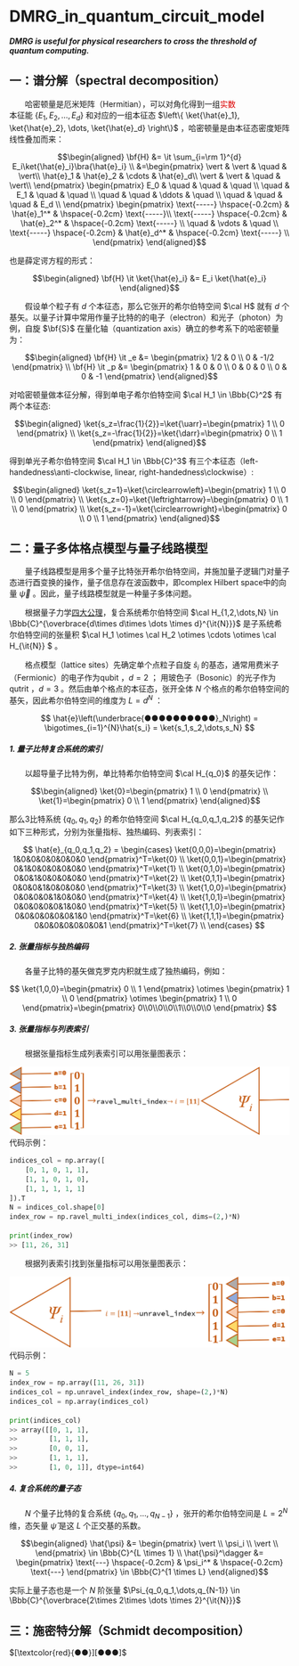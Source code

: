 # DMRG_in_quantum_circuit_model  

***DMRG is useful for physical researchers to cross the threshold of quantum computing.***   


## 一：谱分解（spectral decomposition） 
&emsp;&emsp;哈密顿量是厄米矩阵（Hermitian），可以对角化得到一组<font color="#dd0000">实数</font><br />本征能 $\left\{ E_1, E_2, \dots, E_d \right\}$ 和对应的一组本征态 $\left\{ \ket{\hat{e}_1}, \ket{\hat{e}_2}, \dots, \ket{\hat{e}_d}  \right\}$ ，哈密顿量是由本征态密度矩阵线性叠加而来：  

$$\begin{aligned}
\bf{H} &= \it \sum_{i=\rm 1}^{d} E_i\ket{\hat{e}_i}\bra{\hat{e}_i} \\
&=\begin{pmatrix} 
\vert & \vert & \quad & \vert\\ 
\hat{e}_1 & \hat{e}_2 & \cdots & \hat{e}_d\\
\vert & \vert & \quad & \vert\\ 
\end{pmatrix}
\begin{pmatrix} 
E_0 & \quad & \quad & \quad \\ 
\quad & E_1 & \quad & \quad \\
\quad & \quad & \ddots & \quad \\ 
\quad & \quad & \quad & E_d \\ 
\end{pmatrix}
\begin{pmatrix} 
\text{-----} \hspace{-0.2cm} & \hat{e}_1^* & \hspace{-0.2cm} \text{-----}\\
\text{-----} \hspace{-0.2cm} & \hat{e}_2^* & \hspace{-0.2cm} \text{-----} \\
\quad & \vdots & \quad \\ 
\text{-----} \hspace{-0.2cm} & \hat{e}_d^* & \hspace{-0.2cm} \text{-----} \\
\end{pmatrix}
\end{aligned}$$  

也是薛定谔方程的形式：

$$\begin{aligned}
\bf{H} \it \ket{\hat{e}_i} &= E_i \ket{\hat{e}_i} 
\end{aligned}$$

&emsp;&emsp;假设单个粒子有 $d$ 个本征态，那么它张开的希尔伯特空间 $\cal H$ 就有 $d$ 个基矢。以量子计算中常用作量子比特的的电子（electron）和光子（photon）为例，自旋 $\bf{S}$ 在量化轴（quantization axis）确立的参考系下的哈密顿量为：  

$$\begin{aligned}
\bf{H} \it _e &= \begin{pmatrix} 1/2 & 0 \\ 0 & -1/2 \end{pmatrix} \\
\bf{H} \it _p &= \begin{pmatrix} 1 & 0 & 0 \\ 0 & 0 & 0 \\ 0 & 0 & -1 \end{pmatrix}
\end{aligned}$$  

对哈密顿量做本征分解，得到单电子希尔伯特空间 $\cal H_1 \in \Bbb{C}^2$ 有两个本征态:  

$$\begin{aligned}
\ket{s_z=\frac{1}{2}}=\ket{\uarr}=\begin{pmatrix} 1 \\ 0 \end{pmatrix}  \\
\ket{s_z=-\frac{1}{2}}=\ket{\darr}=\begin{pmatrix} 0 \\ 1 \end{pmatrix}
\end{aligned}$$  

得到单光子希尔伯特空间 $\cal H_1 \in \Bbb{C}^3$ 有三个本征态（left-handedness\anti-clockwise, linear, right-handedness\clockwise）:

$$\begin{aligned}
\ket{s_z=1}=\ket{\circlearrowleft}=\begin{pmatrix} 1 \\ 0 \\ 0 \end{pmatrix} \\
\ket{s_z=0}=\ket{\leftrightarrow}=\begin{pmatrix}  0 \\ 1 \\ 0 \end{pmatrix} \\
\ket{s_z=-1}=\ket{\circlearrowright}=\begin{pmatrix} 0 \\ 0 \\ 1 \end{pmatrix}
\end{aligned}$$  



## 二：量子多体格点模型与量子线路模型  

&emsp;&emsp;量子线路模型是用多个量子比特张开希尔伯特空间，并施加量子逻辑门对量子态进行酉变换的操作，量子信息存在波函数中，即complex Hilbert space中的向量 $\vec{\psi}$ 。因此，量子线路模型就是一种量子多体问题。   

&emsp;&emsp;根据量子力学[四大公理](https://journals.aps.org/prl/abstract/10.1103/PhysRevLett.126.110402)，复合系统希尔伯特空间 $\cal H_{1,2,\dots,N} \in \Bbb{C}^{\overbrace{d\times d\times \dots \times d}^{\it{N}}}$ 是子系统希尔伯特空间的张量积 $\cal H_1 \otimes \cal H_2 \otimes \cdots \otimes \cal H_{\it{N}} $ 。  

&emsp;&emsp;格点模型（lattice sites）先确定单个点粒子自旋 $\hat s_i$ 的基态，通常用费米子（Fermionic）的电子作为qubit ，$d=2$ ； 用玻色子（Bosonic）的光子作为qutrit ，$d=3$ 。然后由单个格点的本征态，张开全体 $N$ 个格点的希尔伯特空间的基矢，因此希尔伯特空间的维度为 $L=d^N$ ：     

$$
\hat{e}\left(\underbrace{●●●●●●●●●●}_N\right) = \bigotimes_{i=1}^{N}\hat{s_i} = \ket{s_1,s_2,\dots,s_N}
$$

##### 1. 量子比特复合系统的索引

&emsp;&emsp;以超导量子比特为例，单比特希尔伯特空间 $\cal H_{q_0}$ 的基矢记作：  

$$\begin{aligned}
\ket{0}=\begin{pmatrix} 1 \\ 0 \end{pmatrix}  \\
\ket{1}=\begin{pmatrix} 0 \\ 1 \end{pmatrix}
\end{aligned}$$  

那么3比特系统 $\left\{ q_0,q_1,q_2 \right\}$ 的希尔伯特空间 $\cal H_{q_0,q_1,q_2}$ 的基矢记作如下三种形式，分别为张量指标、独热编码、列表索引：  

$$
\hat{e}_{q_0,q_1,q_2} = 
\begin{cases} 
\ket{0,0,0}=\begin{pmatrix} 1&0&0&0&0&0&0&0 \end{pmatrix}^T=\ket{0} \\ 
\ket{0,0,1}=\begin{pmatrix} 0&1&0&0&0&0&0&0 \end{pmatrix}^T=\ket{1} \\
\ket{0,1,0}=\begin{pmatrix} 0&0&1&0&0&0&0&0 \end{pmatrix}^T=\ket{2} \\
\ket{0,1,1}=\begin{pmatrix} 0&0&0&1&0&0&0&0 \end{pmatrix}^T=\ket{3} \\ 
\ket{1,0,0}=\begin{pmatrix} 0&0&0&0&1&0&0&0 \end{pmatrix}^T=\ket{4} \\ 
\ket{1,0,1}=\begin{pmatrix} 0&0&0&0&0&1&0&0 \end{pmatrix}^T=\ket{5} \\
\ket{1,1,0}=\begin{pmatrix} 0&0&0&0&0&0&1&0 \end{pmatrix}^T=\ket{6} \\
\ket{1,1,1}=\begin{pmatrix} 0&0&0&0&0&0&0&1 \end{pmatrix}^T=\ket{7} \\ 
\end{cases}
$$

##### 2. 张量指标与独热编码  
&emsp;&emsp;各量子比特的基矢做克罗克内积就生成了独热编码，例如：  

$$
\ket{1,0,0}=\begin{pmatrix} 0 \\ 1 \end{pmatrix} \otimes \begin{pmatrix} 1 \\ 0 \end{pmatrix} \otimes \begin{pmatrix} 1 \\ 0 \end{pmatrix}=\begin{pmatrix} 0\\0\\0\\0\\1\\0\\0\\0 \end{pmatrix}
$$

##### 3. 张量指标与列表索引  
&emsp;&emsp;根据张量指标生成列表索引可以用张量图表示：  

![ravel](pic/index2basis.png)  
代码示例：   
```python
indices_col = np.array([
    [0, 1, 0, 1, 1],
    [1, 1, 0, 1, 0],
    [1, 1, 1, 1, 1]
]).T
N = indices_col.shape[0]
index_row = np.ravel_multi_index(indices_col, dims=(2,)*N)

print(index_row)
>> [11, 26, 31]
```
&emsp;&emsp;根据列表索引找到张量指标可以用张量图表示：  

![unravel](pic/basis2indices.png)  
代码示例： 
```python
N = 5
index_row = np.array([11, 26, 31])
indices_col = np.unravel_index(index_row, shape=(2,)*N)
indices_col = np.array(indices_col)

print(indices_col)
>> array([[0, 1, 1],
>>        [1, 1, 1],
>>        [0, 0, 1],
>>        [1, 1, 1],
>>        [1, 0, 1]], dtype=int64)
```

##### 4. 复合系统的量子态   

&emsp;&emsp;$N$ 个量子比特的复合系统 $\left\{ q_0,q_1,\dots,q_{N-1} \right\}$ ，张开的希尔伯特空间是 $L=2^N$ 维，态矢量 $\hat{\psi}$ 是这 $L$ 个正交基的系数。  

$$\begin{aligned}
\hat{\psi} &= \begin{pmatrix} \vert \\ \psi_i \\ \vert \\ \end{pmatrix} \in \Bbb{C}^{L \times 1} \\ 
\hat{\psi}^\dagger &= \begin{pmatrix} \text{---} \hspace{-0.2cm} & \psi_i^* & \hspace{-0.2cm} \text{---} \end{pmatrix} \in \Bbb{C}^{1 \times L} 
\end{aligned}$$   

实际上量子态也是一个 $N$ 阶张量 $\Psi_{q_0,q_1,\dots,q_{N-1}} \in \Bbb{C}^{\overbrace{2\times 2\times \dots \times 2}^{\it{N}}}$



## 三：施密特分解（Schmidt decomposition） 

$[\textcolor{red}{●●}][●●●]$  